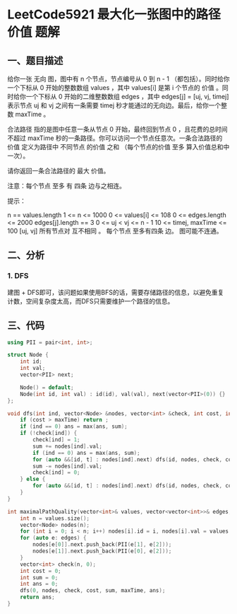 # LeetCode5921 最大化一张图中的路径价值 题解

## 一、题目描述

给你一张 无向 图，图中有 n 个节点，节点编号从 0 到 n - 1 （都包括）。同时给你一个下标从 0 开始的整数数组 values ，其中 values[i] 是第 i 个节点的 价值 。同时给你一个下标从 0 开始的二维整数数组 edges ，其中 edges[j] = [uj, vj, timej] 表示节点 uj 和 vj 之间有一条需要 timej 秒才能通过的无向边。最后，给你一个整数 maxTime 。

合法路径 指的是图中任意一条从节点 0 开始，最终回到节点 0 ，且花费的总时间 不超过 maxTime 秒的一条路径。你可以访问一个节点任意次。一条合法路径的 价值 定义为路径中 不同节点 的价值 之和 （每个节点的价值 至多 算入价值总和中一次）。

请你返回一条合法路径的 最大 价值。

注意：每个节点 至多 有 四条 边与之相连。

提示：

n == values.length
1 <= n <= 1000
0 <= values[i] <= 108
0 <= edges.length <= 2000
edges[j].length == 3
0 <= uj < vj <= n - 1
10 <= timej, maxTime <= 100
[uj, vj] 所有节点对 互不相同 。
每个节点 至多有四条 边。
图可能不连通。



## 二、分析

### 1. DFS

建图 + DFS即可，该问题如果使用BFS的话，需要存储路径的信息，以避免重复计数，空间复杂度太高，而DFS只需要维护一个路径的信息。



## 三、代码

```c++
using PII = pair<int, int>;

struct Node {
    int id;
    int val;
    vector<PII> next;

    Node() = default;
    Node(int id, int val) : id(id), val(val), next(vector<PII>(0)) {}
};

void dfs(int ind, vector<Node> &nodes, vector<int> &check, int cost, int &sum, int &maxTime, int &ans) {
    if (cost > maxTime) return ;
    if (ind == 0) ans = max(ans, sum);
    if (!check[ind]) {
        check[ind] = 1;
        sum += nodes[ind].val;
        if (ind == 0) ans = max(ans, sum);
        for (auto &&[id, t] : nodes[ind].next) dfs(id, nodes, check, cost + t, sum, maxTime, ans);
        sum -= nodes[ind].val;
        check[ind] = 0;
    } else {
        for (auto &&[id, t] : nodes[ind].next) dfs(id, nodes, check, cost + t, sum, maxTime, ans);
    }
}

int maximalPathQuality(vector<int>& values, vector<vector<int>>& edges, int maxTime) {
    int n = values.size();
    vector<Node> nodes(n);
    for (int i = 0; i < n; i++) nodes[i].id = i, nodes[i].val = values[i];
    for (auto e: edges) {
        nodes[e[0]].next.push_back(PII(e[1], e[2]));
        nodes[e[1]].next.push_back(PII(e[0], e[2]));
    }
    vector<int> check(n, 0);
    int cost = 0;
    int sum = 0;
    int ans = 0;
    dfs(0, nodes, check, cost, sum, maxTime, ans);
    return ans;
}
```

